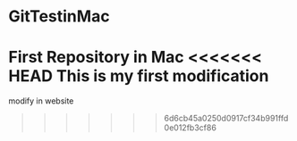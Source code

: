 # GitTestinMac
First Repository in Mac
<<<<<<< HEAD
This is my first modification
=======
modify in website
>>>>>>> 6d6cb45a0250d0917cf34b991ffd0e012fb3cf86
